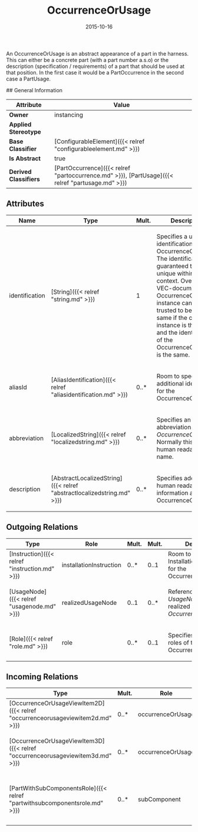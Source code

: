 ﻿---
title: OccurrenceOrUsage
toc: false
type: specs
date: "2015-10-16"
draft: false
specification: VEC
version: 1.1.2
documentType: "Recommendation"
elementType: Class
classes:
  - OccurrenceOrUsage
menu_name: vec-1.1.2
---
<p>An OccurrenceOrUsage is an abstract appearance of a part in the harness. This can either be a concrete part (with a part number a.s.o) or the description (specification / requirements) of a part that should be used at that position. In the first case it would be a PartOccurrence in the second case a PartUsage.  </p>
## General Information

| Attribute               | Value |
|-------------------------|-------|
| **Owner**               | instancing |
| **Applied Stereotype**  |   |
| **Base Classifier**     | [ConfigurableElement]({{< relref "configurableelement.md" >}})<br/>  |
| **Is Abstract**         | true |
| **Derived Classifiers** | [PartOccurrence]({{< relref "partoccurrence.md" >}}), [PartUsage]({{< relref "partusage.md" >}}) |

## Attributes
|  Name  |  Type  |  Mult.  |  Description  |  Owning Classifier  |
|--------|--------|---------|---------------|--------------|
|identification | [String]({{< relref "string.md" >}}) | 1 | <p> Specifies a unique identification of the OccurrenceOrUsage. The identification is guaranteed to be unique within the context. Over all VEC-documents an OccurrenceOrUsage-instance can be trusted to be the same if the context-instance is the same and the identification of the OccurrenceOrUsage is the same.      </p> | [OccurrenceOrUsage]({{< relref "occurrenceorusage.md" >}}) |
|aliasId | [AliasIdentification]({{< relref "aliasidentification.md" >}}) | 0..* | <p> Room to specify additional identifiers for the OccurrenceOrUsage.      </p> | [OccurrenceOrUsage]({{< relref "occurrenceorusage.md" >}}) |
|abbreviation | [LocalizedString]({{< relref "localizedstring.md" >}}) | 0..* | <p> Specifies an abbreviation of the <i>OccurrenceOrUsage</i>. Normally this a human readable short name.      </p> | [OccurrenceOrUsage]({{< relref "occurrenceorusage.md" >}}) |
|description | [AbstractLocalizedString]({{< relref "abstractlocalizedstring.md" >}}) | 0..* | <p> Specifies additional, human readable information about the OccurrenceOrUsage.      </p> | [OccurrenceOrUsage]({{< relref "occurrenceorusage.md" >}}) |

## Outgoing Relations
|    Type  |   Role   |   Mult.   |   Mult.   |   Description   |
|----------|----------|-----------|-----------|-----------------|
| [Instruction]({{< relref "instruction.md" >}}) | installationInstruction | 0..* | 0..1 | Room to specify InstallationInstruction(s) for the OccurrenceOrUsage. |
| [UsageNode]({{< relref "usagenode.md" >}}) | realizedUsageNode | 0..1 | 0..* | <p> References the <i>UsageNode</i> that is realized by this <i>OccurrenceOrUsage</i>.      </p> |
| [Role]({{< relref "role.md" >}}) | role | 0..* | 0..1 | <p> Specifies the different roles of the OccurrenceOrUsage.      </p> |
##  Incoming Relations
|    Type  |   Mult.  |   Role    |   Mult.   |   Description  |
|----------|----------|-----------|-----------|----------------|
| [OccurrenceOrUsageViewItem2D]({{< relref "occurrenceorusageviewitem2d.md" >}}) | 0..* | occurrenceOrUsage | 0..1 | Specifies the OccurrenceOrUsage which is represented by the view item. |
| [OccurrenceOrUsageViewItem3D]({{< relref "occurrenceorusageviewitem3d.md" >}}) | 0..* | occurrenceOrUsage | 0..1 | <p> Specifies the OccurrenceOrUsage which is represented by the view item.      </p> |
| [PartWithSubComponentsRole]({{< relref "partwithsubcomponentsrole.md" >}}) | 0..* | subComponent | 1..* | <p> References the subcomponents that belong to this instance of a PartWithSubComponents.      </p> |

